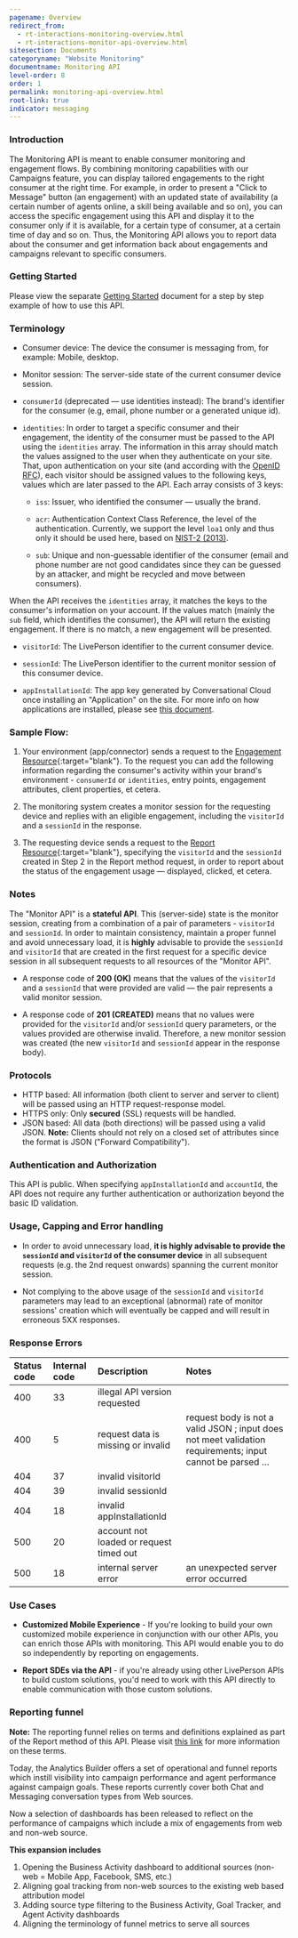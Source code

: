 ```yaml
---
pagename: Overview
redirect_from:
  - rt-interactions-monitoring-overview.html
  - rt-interactions-monitor-api-overview.html
sitesection: Documents
categoryname: "Website Monitoring"
documentname: Monitoring API
level-order: 8
order: 1
permalink: monitoring-api-overview.html
root-link: true
indicator: messaging
---
```


### Introduction

The Monitoring API is meant to enable consumer monitoring and engagement flows. By combining monitoring capabilities with our Campaigns feature, you can display tailored engagements to the right consumer at the right time. For example, in order to present a "Click to Message" button (an engagement) with an updated state of availability (a certain number of agents online, a skill being available and so on), you can access the specific engagement using this API and display it to the consumer only if it is available, for a certain type of consumer, at a certain time of day and so on. Thus, the Monitoring API allows you to report data about the consumer and get information back about engagements and campaigns relevant to specific consumers.

### Getting Started

Please view the separate [Getting Started](rt-interactions-monitoring-getting-started.html) document for a step by step example of how to use this API.

### Terminology

* Consumer device: The device the consumer is messaging from, for example: Mobile, desktop.

* Monitor session: The server-side state of the current consumer device session.

* `consumerId` (deprecated — use identities instead): The brand's identifier for the consumer (e.g, email, phone number or a generated unique id).

* `identities`: In order to target a specific consumer and their engagement, the identity of the consumer must be passed to the API using the `identities` array. The information in this array should match the values assigned to the user when they authenticate on your site. That, upon authentication on your site (and according with the [OpenID RFC](http://openid.net/specs/openid-connect-core-1_0.html#IDToken)), each visitor should be assigned values to the following keys, values which are later passed to the API. Each array consists of 3 keys:

  * `iss`: Issuer, who identified the consumer — usually the brand.

  * `acr`: Authentication Context Class Reference, the level of the authentication. Currently, we support the level `loa1` only and thus only it should be used here, based on [NIST-2 (2013)](https://nvlpubs.nist.gov/nistpubs/SpecialPublications/NIST.SP.800-63-2.pdf).

  * `sub`: Unique and non-guessable identifier of the consumer (email and phone number are not good candidates since they can be guessed by an attacker, and might be recycled and move between consumers).

When the API receives the `identities` array, it matches the keys to the consumer's information on your account. If the values match (mainly the `sub` field, which identifies the consumer), the API will return the existing engagement. If there is no match, a new engagement will be presented.

* `visitorId`: The LivePerson identifier to the current consumer device.

* `sessionId`: The LivePerson identifier to the current monitor session of this consumer device.

* `appInstallationId`: The app key generated by Conversational Cloud once installing an "Application" on the site. For more info on how applications are installed, please see [this document](/rt-interactions-monitoring-app-install.html).

### Sample Flow:

1. Your environment (app/connector) sends a request to the [Engagement Resource](rt-interactions-monitoring-methods-engagement.html){:target="blank"}. To the request you can add the following information regarding the consumer's activity within your brand's environment -  `consumerId` or `identities`, entry points, engagement attributes, client properties, et cetera.

2. The monitoring system creates a monitor session for the requesting device and replies with an eligible engagement, including the `visitorId` and a `sessionId` in the response.

3. The requesting device sends a request to the [Report Resource](rt-interactions-report.html){:target="blank"}, specifying the `visitorId` and the `sessionId` created in Step 2 in the Report method request, in order to report about the status of the engagement usage — displayed, clicked, et cetera.

### Notes

The "Monitor API" is a **stateful API**. This (server-side) state is the monitor session, creating from a combination of a pair of parameters - `visitorId` and `sessionId`. In order to maintain consistency, maintain a proper funnel and avoid unnecessary load, it is **highly**  advisable to provide the `sessionId` and `visitorId` that are created in the first request for a specific device session in all subsequent requests to all resources of the "Monitor API".

* A response code of **200 (OK)** means that the values of the `visitorId` and a `sessionId` that were provided are valid — the pair represents a valid monitor session.

* A response code of **201 (CREATED)** means that no values were provided for the `visitorId` and/or `sessionId` query parameters, or the values provided are otherwise invalid. Therefore, a new monitor session was created (the new `visitorId` and  `sessionId` appear in the response body).

### Protocols

* HTTP based: All information (both client to server and server to client) will be passed using an HTTP request-response model.
* HTTPS only: Only **secured** (SSL) requests will be handled.
* JSON based: All data (both directions) will be passed using a valid JSON. **Note:** Clients should not rely on a closed set of attributes since the format is JSON ("Forward Compatibility").

### Authentication and Authorization

This API is public. When specifying `appInstallationId` and `accountId`, the API does not require any further authentication or authorization beyond the basic ID validation.

### Usage, Capping and Error handling

* In order to avoid unnecessary load, **it is highly advisable to provide the `sessionId` and `visitorId` of the consumer device** in all subsequent requests (e.g. the 2nd request onwards) spanning the current monitor session.

* Not complying to the above usage of the `sessionId` and `visitorId` parameters may lead to an exceptional (abnormal) rate of monitor sessions' creation which will eventually be capped and will result in erroneous 5XX responses.

### Response Errors

| Status code | Internal code | Description | Notes |
| :--- | :--- | :--- | :--- |
| 400 | 33 | illegal API version requested | |
| 400 | 5 | request data is missing or invalid | request body is not a valid JSON ; input does not meet validation requirements; input cannot be parsed … |
| 404 | 37 | invalid visitorId | |
| 404 | 39 | invalid sessionId | |
| 404 | 18 | invalid appInstallationId | |
| 500 | 20 | account not loaded or request timed out | |
| 500 | 18 | internal server error | an unexpected server error occurred |

### Use Cases

* **Customized Mobile Experience** - If you're looking to build your own customized mobile experience in conjunction with our other APIs, you can enrich those APIs with monitoring. This API would enable you to do so independently by reporting on engagements.

* **Report SDEs via the API** - if you're already using other LivePerson APIs to build custom solutions, you'd need to work with this API directly to enable communication with those custom solutions.

### Reporting funnel

**Note:** The reporting funnel relies on terms and definitions explained as part of the Report method of this API. Please visit [this link](rt-interactions-monitoring-methods-report.html) for more information on these terms.

Today, the Analytics Builder offers a set of operational and funnel reports which instill visibility into campaign performance and agent performance against campaign goals. These reports currently cover both Chat and Messaging conversation types from Web sources.

Now a selection of dashboards has been released to reflect on the performance of campaigns which include a mix of engagements from web and non-web source.

**This expansion includes**

1. Opening the Business Activity dashboard to additional sources (non-web = Mobile App, Facebook, SMS, etc.)
2. Aligning goal tracking from non-web sources to the existing web based attribution model
3. Adding source type filtering to the Business Activity, Goal Tracker, and Agent Activity dashboards
4. Aligning the terminology of funnel metrics to serve all sources
